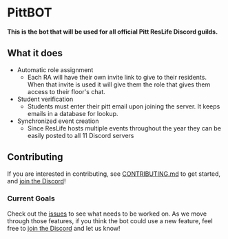 # PittBOT

**This is the bot that will be used for all official Pitt ResLife Discord guilds.**


## What it does

- Automatic role assignment
  - Each RA will have their own invite link to give to their residents. When that invite is used it will give them the role that gives them access to their floor's chat.
- Student verification
  - Students must enter their pitt email upon joining the server. It keeps emails in a database for lookup.
- Synchronized event creation
  - Since ResLife hosts multiple events throughout the year they can be easily posted to all 11 Discord servers

## Contributing 
If you are interested in contributing, see [CONTRIBUTING.md](CONTRIBUTING.md) to get started, and [join the Discord][discord-link]!

### Current Goals
Check out the [issues](https://github.com/tjhubz/PittBOT/issues) to see what needs to be worked on. As we move through those features, if you think the bot could use a new feature, feel free to [join the Discord][discord-link] and let us know!

[discord-link]: https://discord.gg/JDQTkTw3Ek

